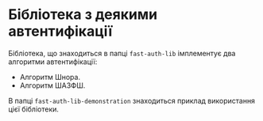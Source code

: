 # Бібліотека з деякими автентифікації

Бібліотека, що знаходиться в папці `fast-auth-lib` імплементує два алгоритми автентифікації:

- Алгоритм Шнора.
- Алгоритм ША3ФШ.

В папці `fast-auth-lib-demonstration` знаходиться приклад використання цієї бібліотеки.

